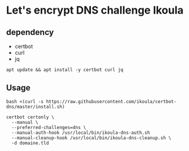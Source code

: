# Let's encrypt DNS challenge Ikoula

## dependency
- certbot
- curl
- jq

```shell
apt update && apt install -y certbot curl jq
```

## Usage
```shell
bash <(curl -s https://raw.githubusercontent.com/ikoula/certbot-dns/master/install.sh)

certbot certonly \
  --manual \
  --preferred-challenges=dns \
  --manual-auth-hook /usr/local/bin/ikoula-dns-auth.sh 
  --manual-cleanup-hook /usr/local/bin/ikoula-dns-cleanup.sh \
  -d domaine.tld

```

